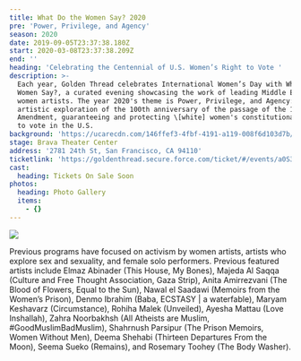 ```yaml
---
title: What Do the Women Say? 2020
pre: 'Power, Privilege, and Agency'
season: 2020
date: 2019-09-05T23:37:38.180Z
start: 2020-03-08T23:37:38.209Z
end: ''
heading: 'Celebrating the Centennial of U.S. Women’s Right to Vote '
description: >-
  Each year, Golden Thread celebrates International Women’s Day with What Do the
  Women Say?, a curated evening showcasing the work of leading Middle Eastern
  women artists. The year 2020's theme is Power, Privilege, and Agency: an
  artistic exploration of the 100th anniversary of the passage of the 19th
  Amendment, guaranteeing and protecting \[white] women's constitutional right
  to vote in the U.S.
background: 'https://ucarecdn.com/146ffef3-4fbf-4191-a119-008f6d103d7b/'
stage: Brava Theater Center
address: '2781 24th St, San Francisco, CA 94110'
ticketlink: 'https://goldenthread.secure.force.com/ticket/#/events/a0S3Z000006gay1UAA'
cast:
  heading: Tickets On Sale Soon
photos:
  heading: Photo Gallery
  items:
    - {}
---
```

![](https://ucarecdn.com/efefe425-a7cb-4683-a75d-f7a6e9a6dc94/)

Previous programs have focused on activism by women artists, artists who explore sex and sexuality, and female solo performers. Previous featured artists include Elmaz Abinader (This House, My Bones), Majeda Al Saqqa (Culture and Free Thought Association, Gaza Strip), Anita Amirrezvani (The Blood of Flowers, Equal to the Sun), Nawal el Saadawi (Memoirs from the Women’s Prison), Denmo Ibrahim (Baba, ECSTASY | a waterfable), Maryam Keshavarz (Circumstance), Rohiha Malek (Unveiled), Ayesha Mattau (Love Inshallah), Zahra Noorbakhsh (All Atheists are Muslim, #GoodMuslimBadMuslim), Shahrnush Parsipur (The Prison Memoirs, Women Without Men), Deema Shehabi (Thirteen Departures From the Moon), Seema Sueko (Remains), and Rosemary Toohey (The Body Washer).
